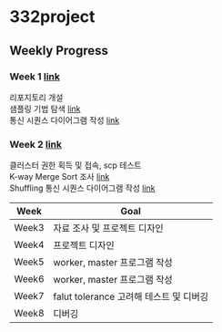 # 332project

## Weekly Progress

### Week 1 [link](https://github.com/ksw20020/332project/pull/1)
리포지토리 개설<br>
샘플링 기법 탐색 [link](doc/sampling.md)<br>
통신 시퀀스 다이어그램 작성 [link](doc/PC%20process/PC%20process.puml)<br>

### Week 2 [link](https://github.com/ksw20020/332project/pull/2)
클러스터 권한 획득 및 접속, scp 테스트<br>
K-way Merge Sort 조사 [link](doc/K-way%20Merge.md)<br>
Shuffling 통신 시퀀스 다이어그램 작성 [link](doc/PC%20process/Shuffling.puml)<br>

| Week | Goal |
| ---- | ---- |
| Week3 | 자료 조사 및 프로젝트 디자인 | 
| Week4 | 프로젝트 디자인 | 
| Week5 | worker, master 프로그램 작성 | 
| Week6 | worker, master 프로그램 작성 | 
| Week7 | falut tolerance 고려해 테스트 및 디버깅 | 
| Week8 | 디버깅 | 